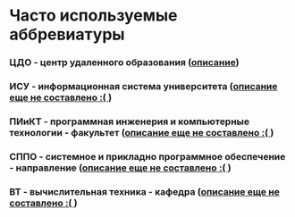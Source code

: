# Часто используемые аббревиатуры

### ЦДО - центр удаленного образования ([описание](Worlds/PvE/Kronwa.md#цдо))
### ИСУ - информационная система университета ([описание еще не составлено :( ]())
### ПИиКТ - программная инженерия и компьютерные технологии - факультет ([описание еще не составлено :( ]())
### СППО - системное и прикладно программное обеспечение - направление ([описание еще не составлено :( ]())
### ВТ - вычислительная техника - кафедра ([описание еще не составлено :( ]())
